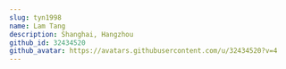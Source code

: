 ```yaml
---
slug: tyn1998
name: Lam Tang
description: Shanghai, Hangzhou
github_id: 32434520
github_avatar: https://avatars.githubusercontent.com/u/32434520?v=4
---
```



